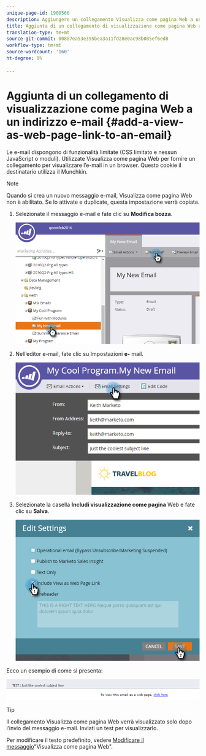 ```yaml
---
unique-page-id: 1900560
description: Aggiungere un collegamento Visualizza come pagina Web a un'e-mail - Documenti Marketo - Documentazione prodotto
title: Aggiunta di un collegamento di visualizzazione come pagina Web a un indirizzo e-mail
translation-type: tm+mt
source-git-commit: 00887ea53e395bea3a11fd28e0ac98b085ef6ed8
workflow-type: tm+mt
source-wordcount: '160'
ht-degree: 0%

---
```



# Aggiunta di un collegamento di visualizzazione come pagina Web a un indirizzo e-mail {#add-a-view-as-web-page-link-to-an-email}

Le e-mail dispongono di funzionalità limitate (CSS limitato e nessun JavaScript o moduli). Utilizzate Visualizza come pagina Web per fornire un collegamento per visualizzare l’e-mail in un browser. Questo cookie il destinatario utilizza il Munchkin.

>[!NOTE]
>
>Quando si crea un nuovo messaggio e-mail, Visualizza come pagina Web non è abilitato. Se lo attivate e duplicate, questa impostazione verrà copiata.

1. Selezionate il messaggio e-mail e fate clic su **Modifica bozza**.

   ![](assets/one-5.png)

1. Nell’editor e-mail, fate clic su Impostazioni **e-** mail.

   ![](assets/two-5.png)

1. Selezionate la casella **Includi visualizzazione come pagina** Web e fate clic su **Salva**.

   ![](assets/three-4.png)

Ecco un esempio di come si presenta:

![](assets/four-3.png)

>[!TIP]
>
>Il collegamento Visualizza come pagina Web verrà visualizzato solo dopo l’invio del messaggio e-mail. Inviati un test per visualizzarlo.

Per modificare il testo predefinito, vedere [Modificare il messaggio](../../../../product-docs/administration/email-setup/edit-the-view-as-web-page-message.md)&quot;Visualizza come pagina Web&quot;.